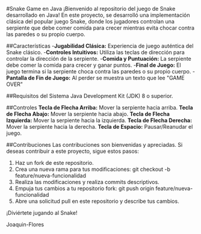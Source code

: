 #Snake Game en Java
¡Bienvenido al repositorio del juego de Snake desarrollado en Java! En este proyecto, se desarrolló una implementación clásica del popular juego Snake, donde los jugadores controlan una serpiente que debe comer comida para crecer mientras evita chocar contra las paredes o su propio cuerpo.

##Características
-**Jugabilidad Clásica:** Experiencia de juego auténtica del Snake clásico.
-**Controles Intuitivos:** Utiliza las teclas de dirección para controlar la dirección de la serpiente.
-**Comida y Puntuación:** La serpiente debe comer la comida para crecer y ganar puntos.
-**Final de Juego:** El juego termina si la serpiente choca contra las paredes o su propio cuerpo.
-**Pantalla de Fin de Juego:** Al perder se muestra un texto que lee "GAME OVER"

##Requisitos del Sistema
Java Development Kit (JDK) 8 o superior.

##Controles
**Tecla de Flecha Arriba:** Mover la serpiente hacia arriba.
**Tecla de Flecha Abajo:** Mover la serpiente hacia abajo.
**Tecla de Flecha Izquierda:** Mover la serpiente hacia la izquierda.
**Tecla de Flecha Derecha:** Mover la serpiente hacia la derecha.
**Tecla de Espacio:** Pausar/Reanudar el juego.

##Contribuciones
Las contribuciones son bienvenidas y apreciadas. Si deseas contribuir a este proyecto, sigue estos pasos:

1. Haz un fork de este repositorio.
2. Crea una nueva rama para tus modificaciones: git checkout -b feature/nueva-funcionalidad
3. Realiza las modificaciones y realiza commits descriptivos.
4. Empuja tus cambios a tu repositorio fork: git push origin feature/nueva-funcionalidad
5. Abre una solicitud pull en este repositorio y describe tus cambios.

¡Diviértete jugando al Snake!

Joaquin-Flores